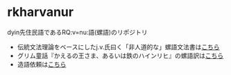 # rkharvanur
dyin先住民語であるRQ:v=nu:語(螺語)のリポジトリ

- 伝統文法理論をベースにしたj.v.氏曰く「非人道的な」螺語文法書は[こちら](https://github.com/SkurlavenijaMavija/rkharvanur/blob/master/grammar.md)
- グリム童話『かえるの王さま、あるいは鉄のハインリヒ』の螺語訳は[こちら](https://github.com/SkurlavenijaMavija/rkharvanur/blob/master/KHM001.md)
- 造語依頼は[こちら](https://forms.gle/ptJ82WF6SoybmFK97)
